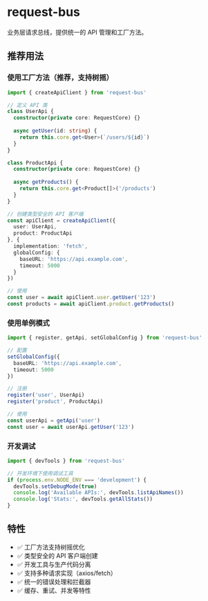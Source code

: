 # request-bus

业务层请求总线，提供统一的 API 管理和工厂方法。

## 推荐用法

### 使用工厂方法（推荐，支持树摇）

```typescript
import { createApiClient } from 'request-bus'

// 定义 API 类
class UserApi {
  constructor(private core: RequestCore) {}
  
  async getUser(id: string) {
    return this.core.get<User>(`/users/${id}`)
  }
}

class ProductApi {
  constructor(private core: RequestCore) {}
  
  async getProducts() {
    return this.core.get<Product[]>('/products')
  }
}

// 创建类型安全的 API 客户端
const apiClient = createApiClient({
  user: UserApi,
  product: ProductApi
}, {
  implementation: 'fetch',
  globalConfig: {
    baseURL: 'https://api.example.com',
    timeout: 5000
  }
})

// 使用
const user = await apiClient.user.getUser('123')
const products = await apiClient.product.getProducts()
```

### 使用单例模式

```typescript
import { register, getApi, setGlobalConfig } from 'request-bus'

// 配置
setGlobalConfig({
  baseURL: 'https://api.example.com',
  timeout: 5000
})

// 注册
register('user', UserApi)
register('product', ProductApi)

// 使用
const userApi = getApi('user')
const user = await userApi.getUser('123')
```

### 开发调试

```typescript
import { devTools } from 'request-bus'

// 开发环境下使用调试工具
if (process.env.NODE_ENV === 'development') {
  devTools.setDebugMode(true)
  console.log('Available APIs:', devTools.listApiNames())
  console.log('Stats:', devTools.getAllStats())
}
```

## 特性

- ✅ 工厂方法支持树摇优化
- ✅ 类型安全的 API 客户端创建
- ✅ 开发工具与生产代码分离
- ✅ 支持多种请求实现（axios/fetch）
- ✅ 统一的错误处理和拦截器
- ✅ 缓存、重试、并发等特性
